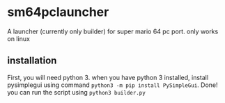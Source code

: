 # sm64pclauncher
A launcher (currently only builder) for super mario 64 pc port. only works on linux
## installation
First, you will need python 3. when you have python 3 installed, install pysimplegui using command `python3 -m pip install PySimpleGui`. Done! you can run the script using `python3 builder.py`
